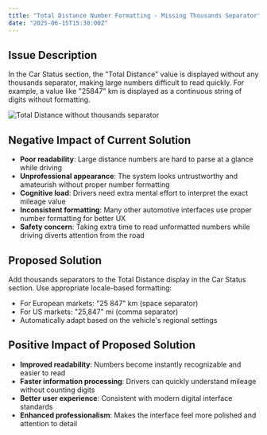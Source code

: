 ```yaml
---
title: "Total Distance Number Formatting - Missing Thousands Separator"
date: "2025-06-15T15:30:00Z"
---
```


## Issue Description

In the Car Status section, the "Total Distance" value is displayed without any thousands separator, making large numbers difficult to read quickly. For example, a value like "25847" km is displayed as a continuous string of digits without formatting.

![Total Distance without thousands separator](/issues/27-1.JPG)

## Negative Impact of Current Solution

- **Poor readability**: Large distance numbers are hard to parse at a glance while driving
- **Unprofessional appearance**: The system looks untrustworthy and amateurish without proper number formatting
- **Cognitive load**: Drivers need extra mental effort to interpret the exact mileage value
- **Inconsistent formatting**: Many other automotive interfaces use proper number formatting for better UX
- **Safety concern**: Taking extra time to read unformatted numbers while driving diverts attention from the road

## Proposed Solution

Add thousands separators to the Total Distance display in the Car Status section. Use appropriate locale-based formatting:

- For European markets: "25 847" km (space separator)
- For US markets: "25,847" mi (comma separator)
- Automatically adapt based on the vehicle's regional settings

## Positive Impact of Proposed Solution

- **Improved readability**: Numbers become instantly recognizable and easier to read
- **Faster information processing**: Drivers can quickly understand mileage without counting digits
- **Better user experience**: Consistent with modern digital interface standards
- **Enhanced professionalism**: Makes the interface feel more polished and attention to detail
